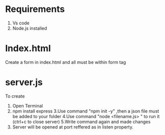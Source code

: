 # Requirements
1. Vs code
2. Node.js installed

# Index.html 
Create a form in index.html and all must be within form tag

# server.js
To create 
1. Open Terminal
2. npm install express
3.Use command "npm init -y" ,then a json file must be added to your folder
4.Use command "node <filename.js> " to run it (ctrl+c to close server)
5.Write command again and made changes
6. Server will be opened at port reffered as in listen property.
